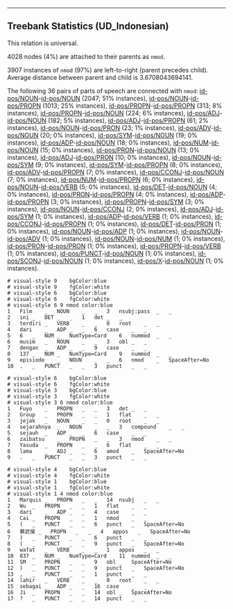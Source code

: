 

--------------------------------------------------------------------------------

## Treebank Statistics (UD_Indonesian)

This relation is universal.

4028 nodes (4%) are attached to their parents as `nmod`.

3907 instances of `nmod` (97%) are left-to-right (parent precedes child).
Average distance between parent and child is 3.6708043694141.

The following 36 pairs of parts of speech are connected with `nmod`: [id-pos/NOUN]()-[id-pos/NOUN]() (2047; 51% instances), [id-pos/NOUN]()-[id-pos/PROPN]() (1013; 25% instances), [id-pos/PROPN]()-[id-pos/PROPN]() (313; 8% instances), [id-pos/PROPN]()-[id-pos/NOUN]() (224; 6% instances), [id-pos/ADJ]()-[id-pos/NOUN]() (182; 5% instances), [id-pos/ADJ]()-[id-pos/PROPN]() (61; 2% instances), [id-pos/NOUN]()-[id-pos/PRON]() (23; 1% instances), [id-pos/ADV]()-[id-pos/NOUN]() (20; 0% instances), [id-pos/SYM]()-[id-pos/NOUN]() (19; 0% instances), [id-pos/ADP]()-[id-pos/NOUN]() (18; 0% instances), [id-pos/NUM]()-[id-pos/NOUN]() (15; 0% instances), [id-pos/PRON]()-[id-pos/NOUN]() (13; 0% instances), [id-pos/ADJ]()-[id-pos/PRON]() (10; 0% instances), [id-pos/NOUN]()-[id-pos/SYM]() (9; 0% instances), [id-pos/SYM]()-[id-pos/PROPN]() (8; 0% instances), [id-pos/ADV]()-[id-pos/PROPN]() (7; 0% instances), [id-pos/CCONJ]()-[id-pos/NOUN]() (7; 0% instances), [id-pos/NUM]()-[id-pos/PROPN]() (6; 0% instances), [id-pos/NOUN]()-[id-pos/VERB]() (5; 0% instances), [id-pos/DET]()-[id-pos/NOUN]() (4; 0% instances), [id-pos/PRON]()-[id-pos/PROPN]() (4; 0% instances), [id-pos/ADP]()-[id-pos/PROPN]() (3; 0% instances), [id-pos/PROPN]()-[id-pos/SYM]() (3; 0% instances), [id-pos/NOUN]()-[id-pos/CCONJ]() (2; 0% instances), [id-pos/ADJ]()-[id-pos/SYM]() (1; 0% instances), [id-pos/ADP]()-[id-pos/VERB]() (1; 0% instances), [id-pos/CCONJ]()-[id-pos/PROPN]() (1; 0% instances), [id-pos/DET]()-[id-pos/PRON]() (1; 0% instances), [id-pos/NOUN]()-[id-pos/ADP]() (1; 0% instances), [id-pos/NOUN]()-[id-pos/ADV]() (1; 0% instances), [id-pos/NOUN]()-[id-pos/NUM]() (1; 0% instances), [id-pos/PRON]()-[id-pos/PRON]() (1; 0% instances), [id-pos/PROPN]()-[id-pos/VERB]() (1; 0% instances), [id-pos/PUNCT]()-[id-pos/NOUN]() (1; 0% instances), [id-pos/SCONJ]()-[id-pos/NOUN]() (1; 0% instances), [id-pos/X]()-[id-pos/NOUN]() (1; 0% instances).


~~~ conllu
# visual-style 9	bgColor:blue
# visual-style 9	fgColor:white
# visual-style 6	bgColor:blue
# visual-style 6	fgColor:white
# visual-style 6 9 nmod	color:blue
1	Film	_	NOUN	_	_	3	nsubj:pass	_	_
2	ini	_	DET	_	_	1	det	_	_
3	terdiri	_	VERB	_	_	0	root	_	_
4	dari	_	ADP	_	_	6	case	_	_
5	6	_	NUM	_	NumType=Card	6	nummod	_	_
6	musim	_	NOUN	_	_	3	obl	_	_
7	dengan	_	ADP	_	_	9	case	_	_
8	137	_	NUM	_	NumType=Card	9	nummod	_	_
9	episiode	_	NOUN	_	_	6	nmod	_	SpaceAfter=No
10	.	_	PUNCT	_	_	3	punct	_	_

~~~


~~~ conllu
# visual-style 6	bgColor:blue
# visual-style 6	fgColor:white
# visual-style 3	bgColor:blue
# visual-style 3	fgColor:white
# visual-style 3 6 nmod	color:blue
1	Fuyo	_	PROPN	_	_	3	det	_	_
2	Group	_	PROPN	_	_	1	flat	_	_
3	jejak	_	NOUN	_	_	0	root	_	_
4	sejarahnya	_	NOUN	_	_	3	compound	_	_
5	sejauh	_	ADP	_	_	6	case	_	_
6	zaibatsu	_	PROPN	_	_	3	nmod	_	_
7	Yasuda	_	PROPN	_	_	6	flat	_	_
8	lama	_	ADJ	_	_	6	amod	_	SpaceAfter=No
9	.	_	PUNCT	_	_	3	punct	_	_

~~~


~~~ conllu
# visual-style 4	bgColor:blue
# visual-style 4	fgColor:white
# visual-style 1	bgColor:blue
# visual-style 1	fgColor:white
# visual-style 1 4 nmod	color:blue
1	Marquis	_	PROPN	_	_	14	nsubj	_	_
2	Wu	_	PROPN	_	_	1	flat	_	_
3	dari	_	ADP	_	_	4	case	_	_
4	Cai	_	PROPN	_	_	1	nmod	_	_
5	(	_	PUNCT	_	_	6	punct	_	SpaceAfter=No
6	蔡武侯	_	PROPN	_	_	4	appos	_	SpaceAfter=No
7	)	_	PUNCT	_	_	6	punct	_	_
8	(	_	PUNCT	_	_	9	punct	_	SpaceAfter=No
9	wafat	_	VERB	_	_	1	appos	_	_
10	837	_	NUM	_	NumType=Card	11	nummod	_	_
11	SM	_	PROPN	_	_	9	obl	_	SpaceAfter=No
12	)	_	PUNCT	_	_	9	punct	_	SpaceAfter=No
13	,	_	PUNCT	_	_	1	punct	_	_
14	lahir	_	VERB	_	_	0	root	_	_
15	sebagai	_	ADP	_	_	16	case	_	_
16	Ji	_	PROPN	_	_	14	obl	_	SpaceAfter=No
17	?	_	PUNCT	_	_	14	punct	_	_

~~~


